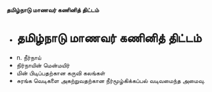 **தமிழ்நாடு மாணவர் கணினித் திட்டம்**
- # தமிழ்நாடு மாணவர் கணினித் திட்டம்
- n. நீர்நாய்
- நிர்நாயின் மென்மயிர்
- மின் பிடிப்பதற்கான கருவி கலங்கள்
- சுரங்க வெடிகளை அகற்றுவதற்கான நீர்மூழ்கிக்கப்பல் வடிவமைந்த அமைவு.

